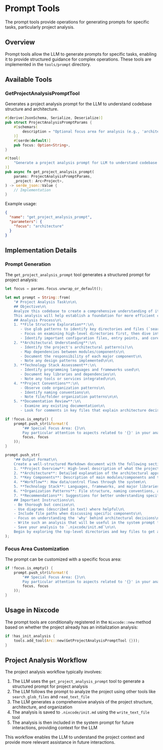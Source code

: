 # Prompt Tools

The prompt tools provide operations for generating prompts for specific tasks, particularly project analysis.

## Overview

Prompt tools allow the LLM to generate prompts for specific tasks, enabling it to provide structured guidance for complex operations. These tools are implemented in the `tools/prompt` directory.

## Available Tools

### GetProjectAnalysisPromptTool

Generates a project analysis prompt for the LLM to understand codebase structure and architecture.

```rust
#[derive(JsonSchema, Serialize, Deserialize)]
pub struct ProjectAnalysisPromptParams {
    #[schemars(
        description = "Optional focus area for analysis (e.g., 'architecture', 'dependencies', 'workflow')"
    )]
    #[serde(default)]
    pub focus: Option<String>,
}

#[tool(
    "Generate a project analysis prompt for LLM to understand codebase structure and architecture"
)]
pub async fn get_project_analysis_prompt(
    params: ProjectAnalysisPromptParams,
    _project: Arc<Project>,
) -> serde_json::Value {
    // Implementation
}
```

Example usage:
```json
{
  "name": "get_project_analysis_prompt",
  "parameters": {
    "focus": "architecture"
  }
}
```

## Implementation Details

### Prompt Generation

The `get_project_analysis_prompt` tool generates a structured prompt for project analysis:

```rust
let focus = params.focus.unwrap_or_default();

let mut prompt = String::from(
    "# Project Analysis Task\n\n\
    ## Objective\n\
    Analyze this codebase to create a comprehensive understanding of its structure, architecture, and organization. \
    This analysis will help establish a foundation for more efficient collaboration.\n\n\
    ## Analysis Process\n\
    1. **File Structure Exploration**:\n\
       - Use glob patterns to identify key directories and files (`search_glob_files`)\n\
       - Focus on examining high-level directories first, then dive into specific components\n\
       - Identify important configuration files, entry points, and core modules\n\n\
    2. **Architectural Understanding**:\n\
       - Identify the project's architectural pattern(s)\n\
       - Map dependencies between modules/components\n\
       - Document the responsibility of each major component\n\
       - Note any design patterns implemented\n\n\
    3. **Technology Stack Assessment**:\n\
       - Identify programming languages and frameworks used\n\
       - Document key libraries and dependencies\n\
       - Note any tools or services integrated\n\n\
    4. **Project Conventions**:\n\
       - Observe code organization patterns\n\
       - Identify naming conventions\n\
       - Note file/folder organization patterns\n\n\
    5. **Documentation Review**:\n\
       - Examine any existing documentation\n\
       - Look for comments in key files that explain architecture decisions\n\n");

if !focus.is_empty() {
    prompt.push_str(&format!(
        "## Special Focus Area: {}\n\
        Pay particular attention to aspects related to '{}' in your analysis.\n\n",
        focus, focus
    ));
}

prompt.push_str(
    "## Output Format\n\
    Create a well-structured Markdown document with the following sections:\n\n\
    1. **Project Overview**: High-level description of what the project does\n\
    2. **Architecture**: Detailed explanation of the architectural approach\n\
    3. **Key Components**: Description of main modules/components and their responsibilities\n\
    4. **Workflow**: How data/control flows through the system\n\
    5. **Technology Stack**: Languages, frameworks, and major libraries\n\
    6. **Organization Patterns**: File structure, naming conventions, and organization\n\
    7. **Recommendations**: Suggestions for better understanding specific parts of the codebase\n\n\
    ## Important Instructions\n\
    - Be thorough but concise\n\
    - Use diagrams (described in text) where helpful\n\
    - Include file paths when discussing specific components\n\
    - Focus on understanding the 'why' behind architectural decisions\n\
    - Write such an analysis that will be useful in the system prompt for LLM's future tasks\n\
    - Save your analysis to `.nixcode/init.md`\n\n\
    Begin by exploring the top-level directories and key files to get a comprehensive overview of the project structure."
);
```

### Focus Area Customization

The prompt can be customized with a specific focus area:

```rust
if !focus.is_empty() {
    prompt.push_str(&format!(
        "## Special Focus Area: {}\n\
        Pay particular attention to aspects related to '{}' in your analysis.\n\n",
        focus, focus
    ));
}
```

## Usage in Nixcode

The prompt tools are conditionally registered in the `Nixcode::new` method based on whether the project already has an initialization analysis:

```rust
if !has_init_analysis {
    tools.add_tool(Arc::new(GetProjectAnalysisPromptTool {}));
}
```

## Project Analysis Workflow

The project analysis workflow typically involves:

1. The LLM uses the `get_project_analysis_prompt` tool to generate a structured prompt for project analysis
2. The LLM follows the prompt to analyze the project using other tools like `search_glob_files` and `read_text_file`
3. The LLM generates a comprehensive analysis of the project structure, architecture, and organization
4. The analysis is saved to `.nixcode/init.md` using the `write_text_file` tool
5. The analysis is then included in the system prompt for future interactions, providing context for the LLM

This workflow enables the LLM to understand the project context and provide more relevant assistance in future interactions.